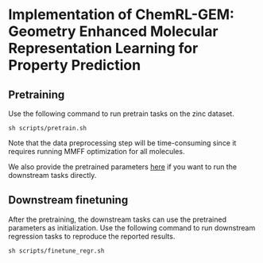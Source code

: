 # Implementation of ChemRL-GEM: Geometry Enhanced Molecular Representation Learning for Property Prediction

## Pretraining
Use the following command to run pretrain tasks on the zinc dataset. 

    sh scripts/pretrain.sh

Note that the data preprocessing step will be time-consuming since it requires running MMFF optimization for all molecules. 

We also provide the pretrained parameters [here](https://tbd.com) if you want to run the downstream tasks directly.

## Downstream finetuning
After the pretraining, the downstream tasks can use the pretrained parameters as initialization. Use the following command to run downstream regression tasks to reproduce the reported results.

    sh scripts/finetune_regr.sh
